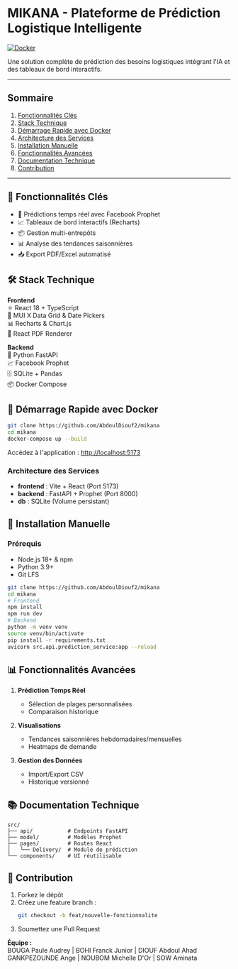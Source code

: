 # MIKANA - Plateforme de Prédiction Logistique Intelligente

[![Docker](https://img.shields.io/badge/Docker-Containers-blue?logo=docker)](https://www.docker.com)

Une solution complète de prédiction des besoins logistiques intégrant l'IA et des tableaux de bord interactifs.

---

## Sommaire
1. [Fonctionnalités Clés](#-fonctionnalités-clés)
2. [Stack Technique](#-stack-technique)
3. [Démarrage Rapide avec Docker](#-démarrage-rapide-avec-docker)
4. [Architecture des Services](#-architecture-des-services)
5. [Installation Manuelle](#-installation-manuelle)
6. [Fonctionnalités Avancées](#-fonctionnalités-avancées)
7. [Documentation Technique](#-documentation-technique)
8. [Contribution](#-contribution)

---

## 🌟 Fonctionnalités Clés

- 🔮 Prédictions temps réel avec Facebook Prophet
- 📈 Tableaux de bord interactifs (Recharts)
- 📦 Gestion multi-entrepôts
- 📊 Analyse des tendances saisonnières
- 📥 Export PDF/Excel automatisé

## 🛠 Stack Technique

**Frontend**  
⚛️ React 18 + TypeScript  
🎨 MUI X Data Grid & Date Pickers  
📊 Recharts & Chart.js  
📄 React PDF Renderer

**Backend**  
🐍 Python FastAPI  
📈 Facebook Prophet  
🗄️ SQLite + Pandas  
📦 Docker Compose

## 🐳 Démarrage Rapide avec Docker

```bash
git clone https://github.com/AbdoulDiouf2/mikana
cd mikana
docker-compose up --build
```

Accédez à l'application : [http://localhost:5173](http://localhost:5173)

### Architecture des Services

- **frontend** : Vite + React (Port 5173)
- **backend** : FastAPI + Prophet (Port 8000)
- **db** : SQLite (Volume persistant)

## 🔧 Installation Manuelle

### Prérequis

- Node.js 18+ & npm
- Python 3.9+
- Git LFS

```bash
git clone https://github.com/AbdoulDiouf2/mikana
cd mikana
# Frontend
npm install
npm run dev
# Backend
python -m venv venv
source venv/bin/activate
pip install -r requirements.txt
uvicorn src.api.prediction_service:app --reload
```

## 📊 Fonctionnalités Avancées

1. **Prédiction Temps Réel**
   - Sélection de plages personnalisées
   - Comparaison historique

2. **Visualisations**
   - Tendances saisonnières hebdomadaires/mensuelles
   - Heatmaps de demande

3. **Gestion des Données**
   - Import/Export CSV
   - Historique versionné

## 📚 Documentation Technique

```
src/
├── api/           # Endpoints FastAPI
├── model/         # Modèles Prophet
├── pages/         # Routes React
│   └── Delivery/  # Module de prédiction
└── components/    # UI réutilisable
```

## 🤝 Contribution

1. Forkez le dépôt
2. Créez une feature branch :
   ```bash
   git checkout -b feat/nouvelle-fonctionnalite
   ```
3. Soumettez une Pull Request

**Équipe :**  
BOUGA Paule Audrey | BOHI Franck Junior | DIOUF Abdoul Ahad  
GANKPEZOUNDE Ange | NOUBOM Michelle D'Or | SOW Aminata
